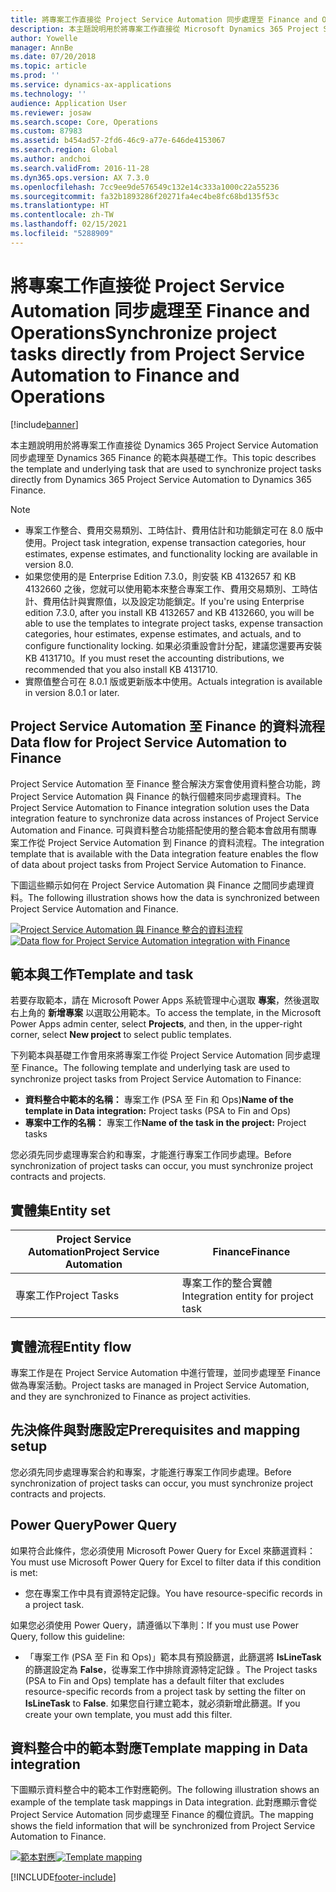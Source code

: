 ```yaml
---
title: 將專案工作直接從 Project Service Automation 同步處理至 Finance and Operations
description: 本主題說明用於將專案工作直接從 Microsoft Dynamics 365 Project Service Automation 同步處理至 Dynamics 365 Finance 的範本與基礎工作。
author: Yowelle
manager: AnnBe
ms.date: 07/20/2018
ms.topic: article
ms.prod: ''
ms.service: dynamics-ax-applications
ms.technology: ''
audience: Application User
ms.reviewer: josaw
ms.search.scope: Core, Operations
ms.custom: 87983
ms.assetid: b454ad57-2fd6-46c9-a77e-646de4153067
ms.search.region: Global
ms.author: andchoi
ms.search.validFrom: 2016-11-28
ms.dyn365.ops.version: AX 7.3.0
ms.openlocfilehash: 7cc9ee9de576549c132e14c333a1000c22a55236
ms.sourcegitcommit: fa32b1893286f20271fa4ec4be8fc68bd135f53c
ms.translationtype: HT
ms.contentlocale: zh-TW
ms.lasthandoff: 02/15/2021
ms.locfileid: "5288909"
---
```

# <a name="synchronize-project-tasks-directly-from-project-service-automation-to-finance-and-operations"></a><span data-ttu-id="37cfc-103">將專案工作直接從 Project Service Automation 同步處理至 Finance and Operations</span><span class="sxs-lookup"><span data-stu-id="37cfc-103">Synchronize project tasks directly from Project Service Automation to Finance and Operations</span></span>

[!include[banner](../includes/banner.md)]

<span data-ttu-id="37cfc-104">本主題說明用於將專案工作直接從 Dynamics 365 Project Service Automation 同步處理至 Dynamics 365 Finance 的範本與基礎工作。</span><span class="sxs-lookup"><span data-stu-id="37cfc-104">This topic describes the template and underlying task that are used to synchronize project tasks directly from Dynamics 365 Project Service Automation to Dynamics 365 Finance.</span></span>

> [!NOTE]
> - <span data-ttu-id="37cfc-105">專案工作整合、費用交易類別、工時估計、費用估計和功能鎖定可在 8.0 版中使用。</span><span class="sxs-lookup"><span data-stu-id="37cfc-105">Project task integration, expense transaction categories, hour estimates, expense estimates, and functionality locking are available in version 8.0.</span></span>
> - <span data-ttu-id="37cfc-106">如果您使用的是 Enterprise Edition 7.3.0，則安裝 KB 4132657 和 KB 4132660 之後，您就可以使用範本來整合專案工作、費用交易類別、工時估計、費用估計與實際值，以及設定功能鎖定。</span><span class="sxs-lookup"><span data-stu-id="37cfc-106">If you're using Enterprise edition 7.3.0, after you install KB 4132657 and KB 4132660, you will be able to use the templates to integrate project tasks, expense transaction categories, hour estimates, expense estimates, and actuals, and to configure functionality locking.</span></span> <span data-ttu-id="37cfc-107">如果必須重設會計分配，建議您還要再安裝 KB 4131710。</span><span class="sxs-lookup"><span data-stu-id="37cfc-107">If you must reset the accounting distributions, we recommended that you also install KB 4131710.</span></span>
> - <span data-ttu-id="37cfc-108">實際值整合可在 8.0.1 版或更新版本中使用。</span><span class="sxs-lookup"><span data-stu-id="37cfc-108">Actuals integration is available in version 8.0.1 or later.</span></span>

## <a name="data-flow-for-project-service-automation-to-finance"></a><span data-ttu-id="37cfc-109">Project Service Automation 至 Finance 的資料流程</span><span class="sxs-lookup"><span data-stu-id="37cfc-109">Data flow for Project Service Automation to Finance</span></span>

<span data-ttu-id="37cfc-110">Project Service Automation 至 Finance 整合解決方案會使用資料整合功能，跨 Project Service Automation 與 Finance 的執行個體來同步處理資料。</span><span class="sxs-lookup"><span data-stu-id="37cfc-110">The Project Service Automation to Finance integration solution uses the Data integration feature to synchronize data across instances of Project Service Automation and Finance.</span></span> <span data-ttu-id="37cfc-111">可與資料整合功能搭配使用的整合範本會啟用有關專案工作從 Project Service Automation 到 Finance 的資料流程。</span><span class="sxs-lookup"><span data-stu-id="37cfc-111">The integration template that is available with the Data integration feature enables the flow of data about project tasks from Project Service Automation to Finance.</span></span>

<span data-ttu-id="37cfc-112">下圖這些顯示如何在 Project Service Automation 與 Finance 之間同步處理資料。</span><span class="sxs-lookup"><span data-stu-id="37cfc-112">The following illustration shows how the data is synchronized between Project Service Automation and Finance.</span></span>

<span data-ttu-id="37cfc-113">[![Project Service Automation 與 Finance 整合的資料流程](./media/ProjectTasksFlow.png)](./media/ProjectTasksFlow.png)</span><span class="sxs-lookup"><span data-stu-id="37cfc-113">[![Data flow for Project Service Automation integration with Finance](./media/ProjectTasksFlow.png)](./media/ProjectTasksFlow.png)</span></span>

## <a name="template-and-task"></a><span data-ttu-id="37cfc-114">範本與工作</span><span class="sxs-lookup"><span data-stu-id="37cfc-114">Template and task</span></span>

<span data-ttu-id="37cfc-115">若要存取範本，請在 Microsoft Power Apps 系統管理中心選取 **專案**，然後選取右上角的 **新增專案** 以選取公用範本。</span><span class="sxs-lookup"><span data-stu-id="37cfc-115">To access the template, in the Microsoft Power Apps admin center, select **Projects**, and then, in the upper-right corner, select **New project** to select public templates.</span></span>

<span data-ttu-id="37cfc-116">下列範本與基礎工作會用來將專案工作從 Project Service Automation 同步處理至 Finance。</span><span class="sxs-lookup"><span data-stu-id="37cfc-116">The following template and underlying task are used to synchronize project tasks from Project Service Automation to Finance:</span></span>

- <span data-ttu-id="37cfc-117">**資料整合中範本的名稱：** 專案工作 (PSA 至 Fin 和 Ops)</span><span class="sxs-lookup"><span data-stu-id="37cfc-117">**Name of the template in Data integration:** Project tasks (PSA to Fin and Ops)</span></span>
- <span data-ttu-id="37cfc-118">**專案中工作的名稱：** 專案工作</span><span class="sxs-lookup"><span data-stu-id="37cfc-118">**Name of the task in the project:** Project tasks</span></span>

<span data-ttu-id="37cfc-119">您必須先同步處理專案合約和專案，才能進行專案工作同步處理。</span><span class="sxs-lookup"><span data-stu-id="37cfc-119">Before synchronization of project tasks can occur, you must synchronize project contracts and projects.</span></span>

## <a name="entity-set"></a><span data-ttu-id="37cfc-120">實體集</span><span class="sxs-lookup"><span data-stu-id="37cfc-120">Entity set</span></span>

| <span data-ttu-id="37cfc-121">Project Service Automation</span><span class="sxs-lookup"><span data-stu-id="37cfc-121">Project Service Automation</span></span> | <span data-ttu-id="37cfc-122">Finance</span><span class="sxs-lookup"><span data-stu-id="37cfc-122">Finance</span></span>                             |
|----------------------------|-------------------------------------|
| <span data-ttu-id="37cfc-123">專案工作</span><span class="sxs-lookup"><span data-stu-id="37cfc-123">Project Tasks</span></span>              | <span data-ttu-id="37cfc-124">專案工作的整合實體</span><span class="sxs-lookup"><span data-stu-id="37cfc-124">Integration entity for project task</span></span> |

## <a name="entity-flow"></a><span data-ttu-id="37cfc-125">實體流程</span><span class="sxs-lookup"><span data-stu-id="37cfc-125">Entity flow</span></span>

<span data-ttu-id="37cfc-126">專案工作是在 Project Service Automation 中進行管理，並同步處理至 Finance 做為專案活動。</span><span class="sxs-lookup"><span data-stu-id="37cfc-126">Project tasks are managed in Project Service Automation, and they are synchronized to Finance as project activities.</span></span>

## <a name="prerequisites-and-mapping-setup"></a><span data-ttu-id="37cfc-127">先決條件與對應設定</span><span class="sxs-lookup"><span data-stu-id="37cfc-127">Prerequisites and mapping setup</span></span>

<span data-ttu-id="37cfc-128">您必須先同步處理專案合約和專案，才能進行專案工作同步處理。</span><span class="sxs-lookup"><span data-stu-id="37cfc-128">Before synchronization of project tasks can occur, you must synchronize project contracts and projects.</span></span>

## <a name="power-query"></a><span data-ttu-id="37cfc-129">Power Query</span><span class="sxs-lookup"><span data-stu-id="37cfc-129">Power Query</span></span>

<span data-ttu-id="37cfc-130">如果符合此條件，您必須使用 Microsoft Power Query for Excel 來篩選資料：</span><span class="sxs-lookup"><span data-stu-id="37cfc-130">You must use Microsoft Power Query for Excel to filter data if this condition is met:</span></span>

- <span data-ttu-id="37cfc-131">您在專案工作中具有資源特定記錄。</span><span class="sxs-lookup"><span data-stu-id="37cfc-131">You have resource-specific records in a project task.</span></span>

<span data-ttu-id="37cfc-132">如果您必須使用 Power Query，請遵循以下準則：</span><span class="sxs-lookup"><span data-stu-id="37cfc-132">If you must use Power Query, follow this guideline:</span></span>

- <span data-ttu-id="37cfc-133">「專案工作 (PSA 至 Fin 和 Ops)」範本具有預設篩選，此篩選將 **IsLineTask** 的篩選設定為 **False**，從專案工作中排除資源特定記錄 。</span><span class="sxs-lookup"><span data-stu-id="37cfc-133">The Project tasks (PSA to Fin and Ops) template has a default filter that excludes resource-specific records from a project task by setting the filter on **IsLineTask** to **False**.</span></span> <span data-ttu-id="37cfc-134">如果您自行建立範本，就必須新增此篩選。</span><span class="sxs-lookup"><span data-stu-id="37cfc-134">If you create your own template, you must add this filter.</span></span>

## <a name="template-mapping-in-data-integration"></a><span data-ttu-id="37cfc-135">資料整合中的範本對應</span><span class="sxs-lookup"><span data-stu-id="37cfc-135">Template mapping in Data integration</span></span>

<span data-ttu-id="37cfc-136">下圖顯示資料整合中的範本工作對應範例。</span><span class="sxs-lookup"><span data-stu-id="37cfc-136">The following illustration shows an example of the template task mappings in Data integration.</span></span> <span data-ttu-id="37cfc-137">此對應顯示會從 Project Service Automation 同步處理至 Finance 的欄位資訊。</span><span class="sxs-lookup"><span data-stu-id="37cfc-137">The mapping shows the field information that will be synchronized from Project Service Automation to Finance.</span></span>

<span data-ttu-id="37cfc-138">[![範本對應](./media/ProjectTasksMapping.png)](./media/ProjectTasksMapping.png)</span><span class="sxs-lookup"><span data-stu-id="37cfc-138">[![Template mapping](./media/ProjectTasksMapping.png)](./media/ProjectTasksMapping.png)</span></span>


[!INCLUDE[footer-include](../includes/footer-banner.md)]